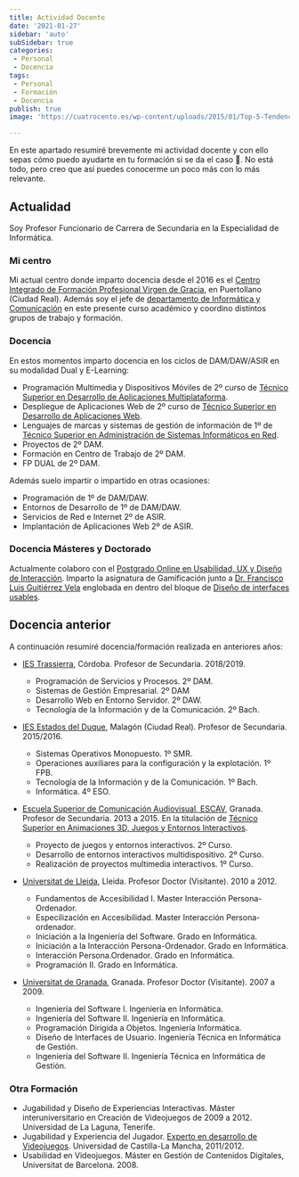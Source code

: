 ```yaml
---
title: Actividad Docente
date: '2021-01-27'
sidebar: 'auto'
subSidebar: true
categories:
 - Personal
 - Docencia
tags:
 - Personal
 - Formación
 - Docencia
publish: true
image: 'https://cuatrocento.es/wp-content/uploads/2015/01/Top-5-Tendencias-de-Dise%C3%B1o-Web-Para-El-2015-WebStudio316-e1414553151203.jpg'

---
```

En este apartado resumiré brevemente mi actividad docente y con ello sepas cómo puedo ayudarte en tu formación si se da el caso 🧐. No está todo, pero creo que así puedes conocerme un poco más con lo más relevante.

<!-- more -->
## Actualidad
Soy Profesor Funcionario de Carrera de Secundaria en la Especialidad de Informática. 

### Mi centro
Mi actual centro donde imparto docencia desde el 2016 es el [Centro Integrado de Formación Profesional Virgen de Gracia](https://cifpvirgendegracia.com), en Puertollano (Ciudad Real). Además soy el jefe de [departamento de Informática y Comunicación](https://informaticacifpvg.netlify.app/) en este presente curso académico y coordino distintos grupos de trabajo y formación.

### Docencia
En estos momentos imparto docencia en los ciclos de DAM/DAW/ASIR en su modalidad Dual y E-Learning: 
- Programación Multimedia y Dispositivos Móviles de 2º curso de [Técnico Superior en Desarrollo de Aplicaciones Multiplataforma](https://www.todofp.es/que-como-y-donde-estudiar/que-estudiar/familia/loe/informatica-comunicaciones/des-aplicaciones-multiplataforma.html).
- Despliegue de Aplicaciones Web de 2º curso de [Técnico Superior en Desarrollo de Aplicaciones Web](https://www.todofp.es/que-como-y-donde-estudiar/que-estudiar/familia/loe/informatica-comunicaciones/des-aplicaciones-web.html).
- Lenguajes de marcas y sistemas de gestión de información de 1º de [Técnico Superior en Administración de Sistemas Informáticos en Red](https://www.todofp.es/que-como-y-donde-estudiar/que-estudiar/familia/loe/informatica-comunicaciones/admin-sist-informaticos-red.html).
- Proyectos de 2º DAM.
- Formación en Centro de Trabajo de 2º DAM.
- FP DUAL de 2º DAM.

Además suelo impartir o impartido en otras ocasiones:
- Programación de 1º de DAM/DAW.
- Entornos de Desarrollo de 1º de DAM/DAW.
- Servicios de Red e Internet 2º de ASIR.
- Implantación de Aplicaciones Web 2º de ASIR.

### Docencia Másteres y Doctorado
Actualmente colaboro con el [Postgrado Online en Usabilidad, UX y Diseño de Interacción](https://postgradoux.com/). Imparto la asignatura de Gamificación junto a [Dr. Francisco Luis Guitiérrez Vela](https://lsi.ugr.es/lsi/fgutierr) englobada en dentro del bloque de [Diseño de interfaces usables](https://postgradoux.com/temario/#Asignatura%20U1).

## Docencia anterior
A continuación resumiré docencia/formación realizada en anteriores años:

- [IES Trassierra](https://www.iestrassierra.com/), Córdoba. Profesor de Secundaria. 2018/2019.
  - Programación de Servicios y Procesos. 2º DAM.
  - Sistemas de Gestión Empresarial. 2º DAM
  - Desarrollo Web en Entorno Servidor. 2º DAW.
  - Tecnología de la Información y de la Comunicación. 2º Bach.

- [IES Estados del Duque](http://ies-estadosdelduque.centros.castillalamancha.es/), Malagón (Ciudad Real). Profesor de Secundaria. 2015/2016.
  - Sistemas Operativos Monopuesto. 1º SMR.
  - Operaciones auxiliares para la configuración y la explotación. 1º FPB.
  - Tecnología de la Información y de la Comunicación. 1º Bach.
  - Informática. 4º ESO.

- [Escuela Superior de Comunicación Audiovisual, ESCAV](https://escav.es/), Granada. Profesor de Secundaria. 2013 a 2015. En la titulación de [Técnico Superior en Animaciones 3D, Juegos y Entornos Interactivos](https://escav.es/estudios/animaciones-3d-juegos-y-entornos-interactivos/).
  - Proyecto de juegos y entornos interactivos. 2º Curso.
  - Desarrollo de entornos interactivos multidispositivo. 2º Curso.
  - Realización de proyectos multimedia interactivos. 1º Curso.

- [Universitat de Lleida](http://www.udl.es/ca/es/), Lleida. Profesor Doctor (Visitante). 2010 a 2012.
  - Fundamentos de Accesibilidad I. Master Interacción Persona-Ordenador.
  - Especilización en Accesibilidad. Master Interacción Persona-ordenador.
  - Iniciación a la Ingeniería del Software. Grado en Informática. 
  - Iniciación a la Interacción Persona-Ordenador. Grado en Informática.
  - Interacción Persona.Ordenador. Grado en Informática.
  - Programación II. Grado en Informática. 

- [Universitat de Granada](http://www.ugr.es), Granada. Profesor Doctor (Visitante). 2007 a 2009.
  - Ingeniería del Software I. Ingeniería en Informática.
  - Ingeniería del Software II. Ingeniería en Informática.
  - Programación Dirigida a Objetos. Ingeniería Informática.
  - Diseño de Interfaces de Usuario. Ingeniería Técnica en Informática de Gestión.
  - Ingeniería del Software II. Ingeniería Técnica en Informática de Gestión.

### Otra Formación
- Jugabilidad y Diseño de Experiencias Interactivas. Máster interuniversitario en Creación de Videojuegos de 2009 a 2012. Universidad de La Laguna, Tenerife.
- Jugabilidad y Experiencia del Jugador. [Experto en desarrollo de Videojuegos](https://www.uclm.es/conocimiento/cursos/cursoexpertodesarrollovideojuegos). Universidad de Castilla-La Mancha, 2011/2012.
- Usabilidad en Videojuegos. Máster en Gestión de Contenidos Digitales, Universitat de Barcelona. 2008.
